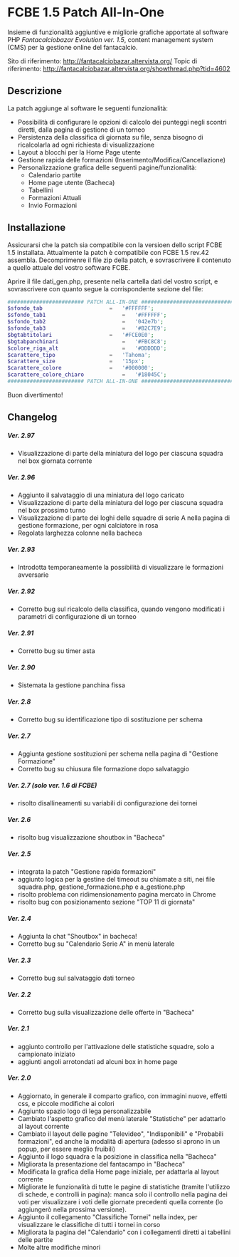 # FCBE 1.5 Patch All-In-One

Insieme di funzionalità aggiuntive e migliorie grafiche apportate al software PHP *Fantacalciobazar Evolution ver. 1.5*, content management system (CMS) per la gestione online del fantacalcio.

Sito di riferimento: http://fantacalciobazar.altervista.org/
Topic di riferimento: http://fantacalciobazar.altervista.org/showthread.php?tid=4602

## Descrizione
La patch aggiunge al software le seguenti funzionalità:
* Possibilità di configurare le opzioni di calcolo dei punteggi negli scontri diretti, dalla pagina di gestione di un torneo
* Persistenza della classifica di giornata su file, senza bisogno di ricalcolarla ad ogni richiesta di visualizzazione
* Layout a blocchi per la Home Page utente
* Gestione rapida delle formazioni (Inserimento/Modifica/Cancellazione)
* Personalizzazione grafica delle seguenti pagine/funzionalità:
  * Calendario partite
  * Home page utente (Bacheca)
  * Tabellini
  * Formazioni Attuali
  * Invio Formazioni

## Installazione

Assicurarsi che la patch sia compatibile con la versioen dello script FCBE 1.5 installata.
Attualmente la patch è compatibile con FCBE 1.5 rev.42 assembla.
Decomprimenre il file zip della patch, e sovrascrivere il contenuto a quello attuale del vostro software FCBE.

Aprire il file dati_gen.php, presente nella cartella dati del vostro script, e sovrascrivere con quanto segue la corrispondente sezione del file:

```php
######################## PATCH ALL-IN-ONE ##################################
$sfondo_tab						=	'#FFFFFF';
$sfondo_tab1						=	'#FFFFFF';
$sfondo_tab2						=	'042e7b';
$sfondo_tab3						=	'#B2C7E9';
$bgtabtitolari					=	'#FCE0E0';
$bgtabpanchinari					=	'#FBC8C8';
$colore_riga_alt					=	'#DDDDDD';
$carattere_tipo					=	'Tahoma';
$carattere_size					=	'15px';
$carattere_colore				=	'#000000';
$carattere_colore_chiaro			=	'#18045C';
######################## PATCH ALL-IN-ONE ##################################
```

Buon divertimento!

## Changelog

##### Ver. 2.97
- Visualizzazione di parte della miniatura del logo per ciascuna squadra nel box giornata corrente

##### Ver. 2.96
- Aggiunto il salvataggio di una miniatura del logo caricato
- Visualizzazione di parte della miniatura del logo per ciascuna squadra nel box prossimo turno
- Visualizzazione di parte dei loghi delle squadre di serie A nella pagina di gestione formazione, per ogni calciatore in rosa
- Regolata larghezza colonne nella bacheca

##### Ver. 2.93
- Introdotta temporaneamente la possibilità di visualizzare le formazioni avversarie

##### Ver. 2.92
- Corretto bug sul ricalcolo della classifica, quando vengono modificati i parametri di configurazione di un torneo

##### Ver. 2.91
- Corretto bug su timer asta

##### Ver. 2.90
- Sistemata la gestione panchina fissa

##### Ver. 2.8
- Corretto bug su identificazione tipo di sostituzione per schema

##### Ver. 2.7
- Aggiunta gestione sostituzioni per schema nella pagina di "Gestione Formazione"
- Corretto bug su chiusura file formazione dopo salvataggio

##### Ver. 2.7 (solo ver. 1.6 di FCBE)
- risolto disallineamenti su variabili di configurazione dei tornei

##### Ver. 2.6
- risolto bug visualizzazione shoutbox in "Bacheca"

##### Ver. 2.5
- integrata la patch "Gestione rapida formazioni"
- aggiunto logica per la gestine del timeout su chiamate a siti, nei file squadra.php, gestione_formazione.php e a_gestione.php
- risolto problema con ridimensionamento pagina mercato in Chrome
- risolto bug con posizionamento sezione "TOP 11 di giornata"

##### Ver. 2.4
- Aggiunta la chat "Shoutbox" in bacheca!
- Corretto bug su "Calendario Serie A" in menù laterale

##### Ver. 2.3
- Corretto bug sul salvataggio dati torneo

##### Ver. 2.2
- Corretto bug sulla visualizzazione delle offerte in "Bacheca"

##### Ver. 2.1
- aggiunto controllo per l'attivazione delle statistiche squadre, solo a campionato iniziato
- aggiunti angoli arrotondati ad alcuni box in home page

##### Ver. 2.0
- Aggiornato, in generale il comparto grafico, con immagini nuove, effetti css, e piccole modifiche ai colori    
- Aggiunto spazio logo di lega personalizzabile
- Cambiato l'aspetto grafico del menù laterale "Statistiche" per adattarlo al layout corrente
- Cambiato il layout delle pagine "Televideo", "Indisponibili" e "Probabili formazioni", ed anche la modalità di apertura (adesso si aprono in un popup, per essere meglio fruibili)
- Aggiunto il logo squadra e la posizione in classifica nella "Bacheca"
- Migliorata la presentazione del fantacampo in "Bacheca"
- Modificata la grafica della Home page iniziale, per adattarla al layout corrente
- Migliorate le funzionalità di tutte le pagine di statistiche (tramite l'utilizzo di schede, e controlli in pagina): manca solo il controllo nella pagina dei voti per visualizzare i voti delle giornate precedenti quella corrente (lo aggiungerò nella prossima versione).
- Aggiunto il collegamento "Classifiche Tornei" nella index, per visualizzare le classifiche di tutti i tornei in corso
- Migliorata la pagina del "Calendario" con i collegamenti diretti ai tabellini delle partite
- Molte altre modifiche minori
